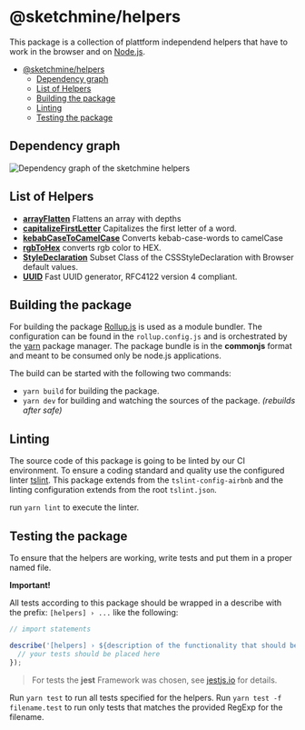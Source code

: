 # @sketchmine/helpers

This package is a collection of plattform independend helpers that have to work in the browser and on [Node.js](https://nodejs.org/en/).

- [@sketchmine/helpers](#sketchminehelpers)
  - [Dependency graph](#dependency-graph)
  - [List of Helpers](#list-of-helpers)
  - [Building the package](#building-the-package)
  - [Linting](#linting)
  - [Testing the package](#testing-the-package)

## Dependency graph

![Dependency graph of the sketchmine helpers](https://dt-cdn.net/images/helpers-3920-bdf2b6b640.png)

## List of Helpers

- **[arrayFlatten](./src/array-flatten.ts)** Flattens an array with depths
- **[capitalizeFirstLetter](./src/capitalize-first-letter.ts)** Capitalizes the first letter of a word.
- **[kebabCaseToCamelCase](./src/kebab-case-to-camel-case.ts)** Converts kebab-case-words to camelCase
- **[rgbToHex](./src/rgb-to-hex.ts)** converts rgb color to HEX.
- **[StyleDeclaration](./src/style-declaration.ts)** Subset Class of the CSSStyleDeclaration with Browser default values.
- **[UUID](./src/uuid.ts)** Fast UUID generator, RFC4122 version 4 compliant.

## Building the package

For building the package [Rollup.js](https://rollupjs.org/guide/en) is used as a module bundler. The configuration can be found in the `rollup.config.js` and is orchestrated by the [yarn](https://yarnpkg.com/en/) package manager.
The package bundle is in the **commonjs** format and meant to be consumed only be node.js applications.

The build can be started with the following two commands:

- `yarn build` for building the package.
- `yarn dev` for building and watching the sources of the package. *(rebuilds after safe)*

## Linting

The source code of this package is going to be linted by our CI environment. To ensure a coding standard and quality use the configured linter [tslint](https://palantir.github.io/tslint/). This package extends from the `tslint-config-airbnb` and the linting configuration extends from the root `tslint.json`.

run `yarn lint` to execute the linter.

## Testing the package

To ensure that the helpers are working, write tests and put them in a proper named file.

**Important!**

All tests according to this package should be wrapped in a describe with the prefix: `[helpers] › ...` like the following:

```typescript
// import statements

describe('[helpers] › ${description of the functionality that should be tested}', () => {
  // your tests should be placed here
});
```

> For tests the **jest** Framework was chosen, see [jestjs.io](https://jestjs.io/) for details.

Run `yarn test` to run all tests specified for the helpers. Run `yarn test -f filename.test` to run only tests that matches the provided RegExp for the filename.
